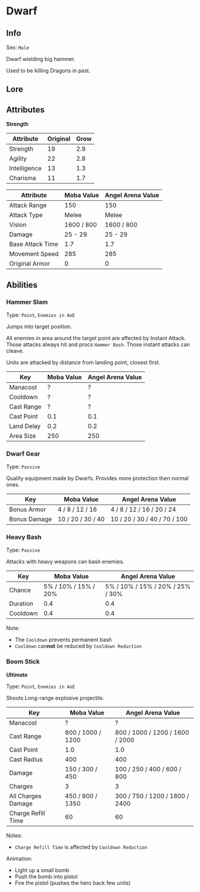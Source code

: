 # Dwarf

## Info
Sex: `Male`

Dwarf wielding big hammer.

Used to be killing Dragons in past.

## Lore

## Attributes

**Strength**

|  Attribute   | Original | Grow |
|--------------|----------|------|
| Strength     |    19    | 2.9  |
| Agility      |    22    | 2.8  |
| Intelligence |    13    | 1.3  |
| Charisma     |    11    | 1.7  |


|    Attribute     | Moba Value | Angel Arena Value |
|------------------|------------|-------------------|
| Attack Range     |    150     |        150        |
| Attack Type      |   Melee    |       Melee       |
| Vision           | 1600 / 800 |     1600 / 800    |
| Damage           |  25 - 29   |      25 - 29      |
| Base Attack Time |    1.7     |        1.7        |
| Movement Speed   |    285     |        285        |
| Original Armor   |      0     |          0        |

## Abilities

### Hammer Slam

Type: `Point`, `Enemies in AoE`

Jumps into target position.

All enemies in area around the target point are affected by Instant Attack.
Those attacks always hit and procs `Hammer Bash`.
Those instant attacks can cleave.

Units are attacked by distance from landing point, closest first.

| Key | Moba Value | Angel Arena Value |
|-----|------------|-------------------|
| Manacost | ? | ? |
| Cooldown | ? | ? |
| Cast Range | ? | ? |
| Cast Point | 0.1 | 0.1 |
| Land Delay | 0.2 | 0.2 |
| Area Size | 250 | 250 |

### Dwarf Gear

Type: `Passive`

Quality equipment made by Dwarfs.
Provides more protection then normal ones.

|     Key     |   Moba Value   | Angel Arena Value |
|-------------|----------------|-------------------|
| Bonus Armor | 4 / 8 / 12 / 16 | 4 / 8 / 12 / 16 / 20 / 24 |
| Bonus Damage | 10 / 20 / 30 / 40 | 10 / 20 / 30 / 40 / 70 / 100 |

### Heavy Bash

Type: `Passive`

Attacks with heavy weapons can bash enemies.

| Key | Moba Value | Angel Arena Value |
|-----|------------|-------------------|
| Chance | 5% / 10% / 15% / 20% | 5% / 10% / 15% / 20% / 25% / 30% |
| Duration | 0.4 | 0.4 |
| Cooldown | 0.4 | 0.4 |

Note:
- The `Cooldown` prevents permanent bash
- `Cooldown` can**not** be reduced by `Cooldown Reduction`

### Boom Stick
**__Ultimate__**

Type: `Point`, `Enemies in AoE`

Shoots Long-range explosive projectile.

|     Key     |   Moba Value   | Angel Arena Value |
|-------------|----------------|-------------------|
| Manacost | ? | ? |
| Cast Range | 800 / 1000 / 1200 | 800 / 1000 / 1200 / 1600 / 2000 |
| Cast Point | 1.0 | 1.0 |
| Cast Radius | 400 | 400 |
| Damage | 150 / 300 / 450 | 100 / 250 / 400 / 600 / 800 |
| Charges | 3 | 3 |
| All Charges Damage | 450 / 900 / 1350 | 300 / 750 / 1200 / 1800 / 2400 |
| Charge Refill Time | 60 | 60 |

Notes:
- `Charge Refill Time` is affected by `Cooldown Reduction`

Animation:
- Light up a small bomb
- Push the bomb into pistol
- Fire the pistol (pushes the hero back few units)
